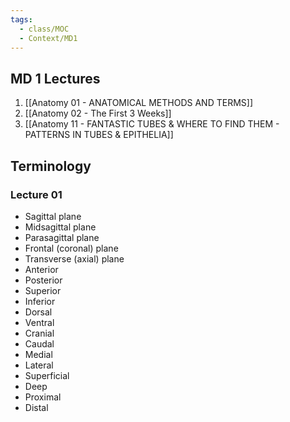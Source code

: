 ```yaml
---
tags:
  - class/MOC
  - Context/MD1
---
```

## MD 1 Lectures
1. [[Anatomy 01 - ANATOMICAL METHODS AND TERMS]]
2. [[Anatomy 02 - The First 3 Weeks]]
3. [[Anatomy 11 - FANTASTIC TUBES & WHERE TO FIND THEM -  PATTERNS IN TUBES & EPITHELIA]]
## Terminology
### Lecture 01
- Sagittal plane
- Midsagittal plane
- Parasagittal plane
- Frontal (coronal) plane
- Transverse (axial) plane
- Anterior
- Posterior
- Superior 
- Inferior
- Dorsal
- Ventral
- Cranial
- Caudal
- Medial
- Lateral
- Superficial
- Deep
- Proximal
- Distal
